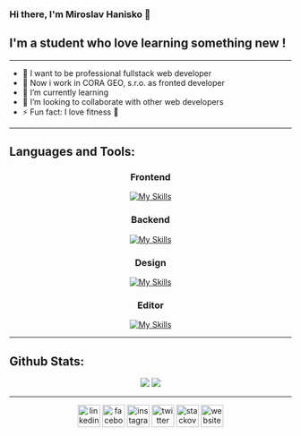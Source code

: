 ### Hi there, I'm Miroslav Hanisko 👋 


## I'm a student who love learning something new !

---


- 🎯 I want to be professional fullstack web developer 
- 🥅 Now i work in CORA GEO, s.r.o. as fronted developer
- 🌱 I’m currently learning 
- 👯 I’m looking to collaborate with other web developers
- ⚡ Fun fact: I love fitness 💪

---


## Languages and Tools:

<p align="center">

  <div align="center">
  
  ### Frontend
  [![My Skills](https://skillicons.dev/icons?i=ts,js,react,redux,html,regex)](https://skillicons.dev)
  
  ### Backend
  [![My Skills](https://skillicons.dev/icons?i=nodejs,express,mongodb,mysql)](https://skillicons.dev)
  
  ### Design
  [![My Skills](https://skillicons.dev/icons?i=materialui,bootstrap,css)](https://skillicons.dev)
  
  ### Editor
  [![My Skills](https://skillicons.dev/icons?i=vscode)](https://skillicons.dev)
  
  


  </div>
  </p>

---

## Github Stats:

<p align="center">
  
  <img src="https://github-readme-stats.vercel.app/api?username=MiroslavGit&hide=stars&show_icons=true&theme=chartreuse-dark&line_height=32">
  <img src="https://github-readme-stats.vercel.app/api/top-langs/?username=MiroslavGit&count_private=true&theme=chartreuse-dark&langs_count=10">

</p>

---

<!-- Social icons section -->
<p align="center">
  
   <div align="center">
 
[<img src='https://cdn.jsdelivr.net/npm/simple-icons@3.0.1/icons/linkedin.svg' alt='linkedin' height='40'>](https://www.linkedin.com/in/https://www.linkedin.com/in/miroslav-hanisko-b1abb8223//)  [<img src='https://cdn.jsdelivr.net/npm/simple-icons@3.0.1/icons/facebook.svg' alt='facebook' height='40'>](https://www.facebook.com/https://www.facebook.com/miroslav.hanisko/)  [<img src='https://cdn.jsdelivr.net/npm/simple-icons@3.0.1/icons/instagram.svg' alt='instagram' height='40'>](https://www.instagram.com/https://www.instagram.com//)  [<img src='https://cdn.jsdelivr.net/npm/simple-icons@3.0.1/icons/twitter.svg' alt='twitter' height='40'>](https://twitter.com/https://twitter.com/MiroslavHanisko)  [<img src='https://cdn.jsdelivr.net/npm/simple-icons@3.0.1/icons/stackoverflow.svg' alt='stackoverflow' height='40'>](https://stackoverflow.com/users/https://stackoverflow.com/users/15584680/miroslav-hanisko)  [<img src='https://cdn.jsdelivr.net/npm/simple-icons@3.0.1/icons/icloud.svg' alt='website' height='40'>](http://miroslav.great-site.net/)  
 
     
     
</p>

